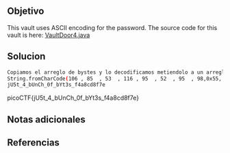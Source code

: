 ## Objetivo
This vault uses ASCII encoding for the password. The source code for this vault is here: [VaultDoor4.java](https://jupiter.challenges.picoctf.org/static/834acd392e0964a41f05790655a994b9/VaultDoor4.java)
## Solucion
```bash
Copiamos el arreglo de bystes y lo decodificamos metiendolo a un arreglo en javascript:
String.fromCharCode(106 , 85  , 53  , 116 , 95  , 52  , 95  , 98,0x55, 0x6e, 0x43, 0x68, 0x5f, 0x30, 0x66, 0x5f, 0142, 0131, 0164, 063 , 0163, 0137, 0146, 064) + ['a' , '8' , 'c' , 'd' , '8' , 'f' , '7' , 'e'].join('')
jU5t_4_bUnCh_0f_bYt3s_f4a8cd8f7e

```
picoCTF{jU5t_4_bUnCh_0f_bYt3s_f4a8cd8f7e}
## Notas adicionales

## Referencias